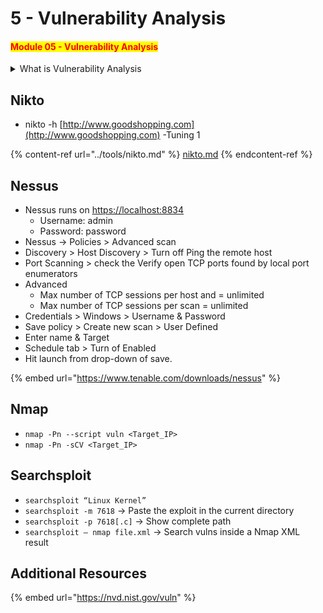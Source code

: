 # 5 - Vulnerability Analysis

#### <mark style="color:red;">**Module 05 - Vulnerability Analysis**</mark>

<details>

<summary>What is Vulnerability Analysis </summary>

**Vulnerability analysis**, often referred to as **vulnerability assessment** or **vulnerability scanning**, is a systematic process of identifying, evaluating, and prioritizing security vulnerabilities within computer systems, networks, applications, and other IT environments. The goal of vulnerability analysis is to proactively discover and address weaknesses that could potentially be exploited by malicious actors. It is a fundamental component of cybersecurity and risk management.

Here are the key aspects of vulnerability analysis:

1. **Identification:** The first step in vulnerability analysis is to identify potential security vulnerabilities. This may involve using automated vulnerability scanning tools to scan systems and networks for known vulnerabilities. It can also include manual inspection of configurations, code, and system architecture.
2. **Assessment:** Once vulnerabilities are identified, they are assessed to determine their severity and potential impact on the security of the system or network. Vulnerabilities are typically categorized based on their risk level and the potential damage they could cause if exploited.
3. **Prioritization:** After assessing vulnerabilities, they are prioritized based on their severity and the risk they pose. Critical vulnerabilities that could lead to data breaches, system compromises, or service interruptions are typically addressed first. Prioritization helps organizations allocate resources effectively to mitigate the most significant risks.
4. **Mitigation:** Once vulnerabilities are prioritized, organizations take steps to remediate or mitigate the identified weaknesses. This can involve applying security patches, reconfiguring systems, updating software, enhancing security policies, or making architectural changes to improve security.
5. **Continuous Monitoring:** Vulnerability analysis is an ongoing process. New vulnerabilities can emerge, and the security landscape constantly evolves. Organizations must continually monitor their systems and networks for vulnerabilities and apply patches and updates as needed to maintain a strong security posture.
6. **Compliance and Reporting:** Many organizations are subject to regulatory requirements that mandate regular vulnerability assessments and reporting. Vulnerability analysis helps demonstrate compliance with these requirements and provides documentation for stakeholders, auditors, and management.
7. **Penetration Testing:** In addition to automated scanning and assessment, penetration testing (pen-testing) is another component of vulnerability analysis. Penetration testers attempt to exploit vulnerabilities in a controlled and ethical manner to validate their existence and gauge the extent of potential damage.

</details>

## Nikto

* nikto -h [http://www.goodshopping.com](http://www.goodshopping.com) -Tuning 1&#x20;

{% content-ref url="../tools/nikto.md" %}
[nikto.md](../tools/nikto.md)
{% endcontent-ref %}

## **Nessus**

* Nessus runs on [ https://localhost:8834](https://localhost:8834)
  * Username: admin&#x20;
  * Password: password
* Nessus -> Policies > Advanced scan
* Discovery > Host Discovery > Turn off Ping the remote host
* Port Scanning > check the Verify open TCP ports found by local port enumerators
* Advanced
  * Max number of TCP sessions per host and = unlimited
  * Max number of TCP sessions per scan = unlimited
* Credentials > Windows > Username & Password
* Save policy > Create new scan > User Defined
* Enter name & Target
* Schedule tab > Turn of Enabled
* Hit launch from drop-down of save.

{% embed url="https://www.tenable.com/downloads/nessus" %}

## Nmap

* `nmap -Pn --script vuln <Target_IP>`
* `nmap -Pn -sCV <Target_IP>`

## **Searchsploit**

* `searchsploit “Linux Kernel”`
* `searchsploit -m 7618` -> Paste the exploit in the current directory
* `searchsploit -p 7618[.c]` -> Show complete path
* `searchsploit — nmap file.xml` -> Search vulns inside a Nmap XML result

## Additional Resources

{% embed url="https://nvd.nist.gov/vuln" %}

